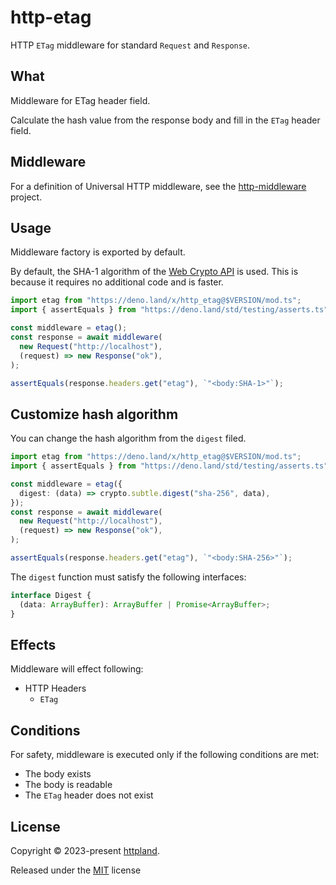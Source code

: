 # http-etag

HTTP `ETag` middleware for standard `Request` and `Response`.

## What

Middleware for ETag header field.

Calculate the hash value from the response body and fill in the `ETag` header
field.

## Middleware

For a definition of Universal HTTP middleware, see the
[http-middleware](https://github.com/httpland/http-middleware) project.

## Usage

Middleware factory is exported by default.

By default, the SHA-1 algorithm of the
[Web Crypto API](https://developer.mozilla.org/en-US/docs/Web/API/Web_Crypto_API)
is used. This is because it requires no additional code and is faster.

```ts
import etag from "https://deno.land/x/http_etag@$VERSION/mod.ts";
import { assertEquals } from "https://deno.land/std/testing/asserts.ts";

const middleware = etag();
const response = await middleware(
  new Request("http://localhost"),
  (request) => new Response("ok"),
);

assertEquals(response.headers.get("etag"), `"<body:SHA-1>"`);
```

## Customize hash algorithm

You can change the hash algorithm from the `digest` filed.

```ts
import etag from "https://deno.land/x/http_etag@$VERSION/mod.ts";
import { assertEquals } from "https://deno.land/std/testing/asserts.ts";

const middleware = etag({
  digest: (data) => crypto.subtle.digest("sha-256", data),
});
const response = await middleware(
  new Request("http://localhost"),
  (request) => new Response("ok"),
);

assertEquals(response.headers.get("etag"), `"<body:SHA-256>"`);
```

The `digest` function must satisfy the following interfaces:

```ts
interface Digest {
  (data: ArrayBuffer): ArrayBuffer | Promise<ArrayBuffer>;
}
```

## Effects

Middleware will effect following:

- HTTP Headers
  - `ETag`

## Conditions

For safety, middleware is executed only if the following conditions are met:

- The body exists
- The body is readable
- The `ETag` header does not exist

## License

Copyright © 2023-present [httpland](https://github.com/httpland).

Released under the [MIT](./LICENSE) license
